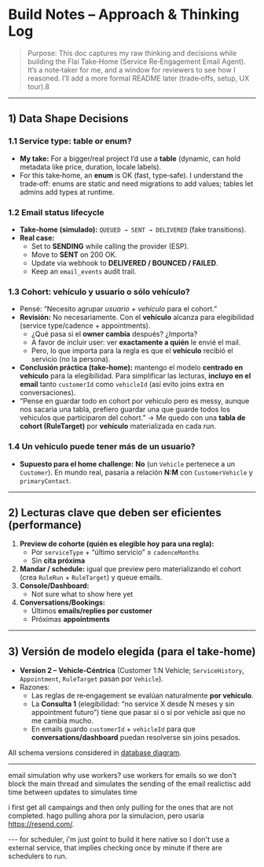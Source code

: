# Build Notes – Approach & Thinking Log

> Purpose: This doc captures my raw thinking and decisions while building the Flai Take‑Home (Service Re‑Engagement Email Agent). It’s a note‑taker for me, and a window for reviewers to see how I reasoned. I’ll add a more formal README later (trade‑offs, setup, UX tour).8

---

## 1) Data Shape Decisions

### 1.1 Service type: table or enum?

- **My take:** For a bigger/real project I’d use a **table** (dynamic, can hold metadata like price, duration, locale labels).
- For this take‑home, an **enum** is OK (fast, type‑safe). I understand the trade‑off: enums are static and need migrations to add values; tables let admins add types at runtime.

### 1.2 Email status lifecycle

- **Take‑home (simulado):** `QUEUED → SENT → DELIVERED` (fake transitions).
- **Real case:**
  - Set to **SENDING** while calling the provider (ESP).
  - Move to **SENT** on 200 OK.
  - Update via webhook to **DELIVERED / BOUNCED / FAILED**.
  - Keep an `email_events` audit trail.

### 1.3 Cohort: vehículo y usuario o sólo vehículo?

- Pensé: “Necesito agrupar _usuario + vehículo_ para el cohort.”
- **Revisión:** No necesariamente. Con el **vehículo** alcanza para elegibilidad (service type/cadence + appointments).
  - ¿Qué pasa si el **owner cambia** después? ¿Importa?
  - A favor de incluir user: ver **exactamente a quién** le envié el mail.
  - Pero, lo que importa para la regla es que el **vehículo** recibió el servicio (no la persona).
- **Conclusión práctica (take‑home):** mantengo el modelo **centrado en vehículo** para la elegibilidad. Para simplificar las lecturas, **incluyo en el email** tanto `customerId` como `vehicleId` (así evito joins extra en conversaciones).
- “Pense en guardar todo en cohort por vehiculo pero es messy, aunque nos sacaria una tabla, prefiero guardar una que guarde todos los vehiculos que participaron del cohort.” → Me quedo con una **tabla de cohort (RuleTarget)** por **vehículo** materializada en cada run.

### 1.4 Un vehículo puede tener más de un usuario?

- **Supuesto para el home challenge:** **No** (un `Vehicle` pertenece a un `Customer`). En mundo real, pasaría a relación **N:M** con `CustomerVehicle` y `primaryContact`.

---

## 2) Lecturas clave que deben ser eficientes (performance)

1. **Preview de cohorte (quién es elegible hoy para una regla):**
   - Por `serviceType` + “último servicio” ≥ `cadenceMonths`
   - Sin **cita próxima**
2. **Mandar / schedule:** igual que preview pero materializando el cohort (crea `RuleRun` + `RuleTarget`) y queue emails.
3. **Console/Dashboard:**
   - Not sure what to show here yet
4. **Conversations/Bookings:**
   - Últimos **emails/replies por customer**
   - Próximas **appointments**

---

## 3) Versión de modelo elegida (para el take‑home)

- **Version 2 – Vehicle‑Céntrica** (Customer 1:N Vehicle; `ServiceHistory`, `Appointment`, `RuleTarget` pasan por `Vehicle`).
- Razones:
  - Las reglas de re‑engagement se evalúan naturalmente **por vehículo**.
  - La **Consulta 1** (elegibilidad: “no service X desde N meses y sin appointment futuro”) tiene que pasar si o si por vehicle asi que no me cambia mucho.
  - En emails guardo `customerId` + `vehicleId` para que **conversations/dashboard** puedan resolverse sin joins pesados.

All schema versions considered in [database diagram](./docs/rally.database.png).

---

email simulation
why use workers?
use workers for emails so we don't block the main thread and simulates the sending of the email realictisc
add time between updates to simulates time

i first get all campaings and then only pulling for the ones that are not completed. hago pulling ahora por la simulacion, pero usaria https://resend.com/.

--- for scheduler, i'm just goint to build it here native so I don't use a external service, that implies checking once by minute if there are schedulers to run. 